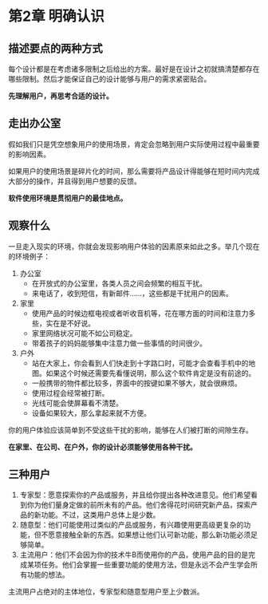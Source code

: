 # 第2章 明确认识

## 描述要点的两种方式

每个设计都是在考虑诸多限制之后给出的方案。最好是在设计之初就搞清楚都存在哪些限制。然后才能保证自己的设计能够与用户的需求紧密贴合。

**先理解用户，再思考合适的设计。**

## 走出办公室

假如我们只是凭空想象用户的使用场景，肯定会忽略到用户实际使用过程中最重要的影响因素。

如果用户的使用场景是碎片化的时间，那么需要将产品设计得能够在短时间内完成大部分的操作，并且得到用户想要的反馈。


**软件使用环境是贯彻用户的最佳地点。**

## 观察什么

一旦走入现实的环境，你就会发现影响用户体验的因素原来如此之多。举几个现在的环境例子：

1. 办公室
    * 在开放式的办公室里，各类人员之间会频繁的相互干扰。
    * 来电话了，收到短信，有新邮件......，这些都是干扰用户的因素。
1. 家里
    * 使用产品的时候边框电视或者听收音机等，花在哪方面的时间和注意力多些，实在是不好说。
    * 家里网络状况可能不如公司稳定。
    * 带着孩子的妈妈能够集中注意力做一些事情的时间很少。
1. 户外
    * 站在大家上，你会看到人们快走到十字路口时，可能才会查看手机中的地图。如果这个时候还需要先看懂说明，那么这个软件肯定是没有前途的。
    * 一般携带的物件都比较多，界面中的按键如果不够大，就会很麻烦。
    * 使用过程会经常被打断。
    * 光线可能会使屏幕看不清楚。
    * 设备如果较大，那么拿起来就不方便。
     
你的用户体验应该简单到不受这些干扰的影响，能够在人们被打断的间隙生存。

**在家里、在公司、在户外，你的设计必须能够使用各种干扰。**

## 三种用户

1. 专家型：愿意探索你的产品或服务，并且给你提出各种改进意见。他们希望看到你为他们量身定做的前所未有的产品。他们舍得花时间研究新产品，探索产品的新功能。不过，这类用户总体上是少数。
2. 随意型：他们可能使用过类似的产品或服务，有兴趣使用更高级更复杂的功能，但不愿意接触全新的东西。如果想让他们认可新功能，那么新功能必须足够简单。
3. 主流用户：他们不会因为你的技术牛B而使用你的产品，使用产品的目的是完成某项任务。他们会掌握一些重要功能的使用方法，但是永远不会产生学会所有功能的想法。

主流用户占绝对的主体地位，专家型和随意型用户至上少数派。